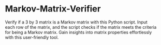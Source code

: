 # Markov-Matrix-Verifier
Verify if a 3 by 3 matrix is a Markov matrix with this Python script. Input each row of the matrix, and the script checks if the matrix meets the criteria for being a Markov matrix. Gain insights into matrix properties effortlessly with this user-friendly tool.
